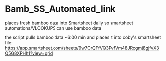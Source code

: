 # Bamb_SS_Automated_link
places fresh bamboo data into Smartsheet daily so smartsheet automations/VLOOKUPS can use bamboo data

the script pulls bamboo data ~6:00 min and places it into coby's smartsheet file: 
https://app.smartsheet.com/sheets/9w7CrQFfVQ3PvfVm48JRcgmj8gjfvX3Q5G8XPHh1?view=grid
